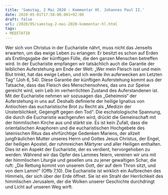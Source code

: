 ```yaml
---
title: 'Samstag, 2 Mai 2020 : Kommentar Hl. Johannes Paul II.'
date: 2020-05-01T17:58:00.001+02:00
draft: false
url: /2020/05/samstag-2-mai-2020-kommentar-hl.html
tags: 
- MEDITATIO
---
```


Wer sich von Christus in der Eucharistie nährt, muss nicht das Jenseits erwarten, um das ewige Leben zu erlangen: Er besitzt es schon auf Erden als Erstlingsgabe der künftigen Fülle, die den ganzen Menschen betreffen wird. In der Eucharistie empfangen wir tatsächlich auch die Garantie der leiblichen Auferstehung am Ende der Welt: „Wer mein Fleisch isst und mein Blut trinkt, hat das ewige Leben, und ich werde ihn auferwecken am Letzten Tag“ (Joh 6, 54). Diese Garantie der künftigen Auferstehung kommt aus der Tatsache, dass das Fleisch des Menschensohnes, das uns zur Speise gereicht wird, sein Leib im verherrlichten Zustand des Auferstandenen ist. Mit der Eucharistie nehmen wir sozusagen das „Geheimnis“ der Auferstehung in uns auf. Deshalb definierte der heilige Ignatius von Antiochien das eucharistische Brot zu Recht als „Medizin der Unsterblichkeit, Gegengift gegen den Tod“. Die eschatologische Spannung, die durch die Eucharistie wachgerufen wird, drückt die Gemeinschaft mit der himmlischen Kirche aus und stärkt sie. Es ist kein Zufall, dass die orientalischen Anaphoren und die eucharistischen Hochgebete des lateinischen Ritus das ehrfürchtige Gedenken Mariens, der allzeit jungfräulichen Mutter unseres Herrn und Gottes Jesus Christus, der Engel, der heiligen Apostel, der ruhmreichen Märtyrer und aller Heiligen enthalten. Dies ist ein Aspekt der Eucharistie, der es verdient, hervorgehoben zu werden: Während wir das Opfer des Lammes feiern, vereinen wir uns mit der himmlischen Liturgie und gesellen uns zu jener gewaltigen Schar, die ruft: „Die Rettung kommt von unserem Gott, der auf dem Thron sitzt, und von dem Lamm!“ (Offb 7,10). Die Eucharistie ist wirklich ein Aufbrechen des Himmels, der sich über der Erde öffnet. Sie ist ein Strahl der Herrlichkeit des himmlischen Jerusalem, der die Wolken unserer Geschichte durchdringt und Licht auf unseren Weg wirft.